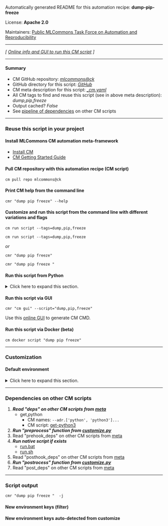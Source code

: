 Automatically generated README for this automation recipe: **dump-pip-freeze**

License: **Apache 2.0**

Maintainers: [Public MLCommons Task Force on Automation and Reproducibility](https://github.com/mlcommons/ck/blob/master/docs/taskforce.md)

---
*[ [Online info and GUI to run this CM script](https://access.cknowledge.org/playground/?action=scripts&name=dump-pip-freeze,33eb0a8006664cae) ]*

---
#### Summary

* CM GitHub repository: *[mlcommons@ck](https://github.com/mlcommons/ck/tree/dev/cm-mlops)*
* GitHub directory for this script: *[GitHub](https://github.com/mlcommons/ck/tree/dev/cm-mlops/script/dump-pip-freeze)*
* CM meta description for this script: *[_cm.yaml](_cm.yaml)*
* All CM tags to find and reuse this script (see in above meta description): *dump,pip,freeze*
* Output cached? *False*
* See [pipeline of dependencies](#dependencies-on-other-cm-scripts) on other CM scripts


---
### Reuse this script in your project

#### Install MLCommons CM automation meta-framework

* [Install CM](https://access.cknowledge.org/playground/?action=install)
* [CM Getting Started Guide](https://github.com/mlcommons/ck/blob/master/docs/getting-started.md)

#### Pull CM repository with this automation recipe (CM script)

```cm pull repo mlcommons@ck```

#### Print CM help from the command line

````cmr "dump pip freeze" --help````

#### Customize and run this script from the command line with different variations and flags

`cm run script --tags=dump,pip,freeze`

`cm run script --tags=dump,pip,freeze `

*or*

`cmr "dump pip freeze"`

`cmr "dump pip freeze " `


#### Run this script from Python

<details>
<summary>Click here to expand this section.</summary>

```python

import cmind

r = cmind.access({'action':'run'
                  'automation':'script',
                  'tags':'dump,pip,freeze'
                  'out':'con',
                  ...
                  (other input keys for this script)
                  ...
                 })

if r['return']>0:
    print (r['error'])

```

</details>


#### Run this script via GUI

```cmr "cm gui" --script="dump,pip,freeze"```

Use this [online GUI](https://cKnowledge.org/cm-gui/?tags=dump,pip,freeze) to generate CM CMD.

#### Run this script via Docker (beta)

`cm docker script "dump pip freeze" `

___
### Customization

#### Default environment

<details>
<summary>Click here to expand this section.</summary>

These keys can be updated via `--env.KEY=VALUE` or `env` dictionary in `@input.json` or using script flags.


</details>

___
### Dependencies on other CM scripts


  1. ***Read "deps" on other CM scripts from [meta](https://github.com/mlcommons/ck/tree/dev/cm-mlops/script/dump-pip-freeze/_cm.yaml)***
     * get,python
       * CM names: `--adr.['python', 'python3']...`
       - CM script: [get-python3](https://github.com/mlcommons/ck/tree/master/cm-mlops/script/get-python3)
  1. ***Run "preprocess" function from [customize.py](https://github.com/mlcommons/ck/tree/dev/cm-mlops/script/dump-pip-freeze/customize.py)***
  1. Read "prehook_deps" on other CM scripts from [meta](https://github.com/mlcommons/ck/tree/dev/cm-mlops/script/dump-pip-freeze/_cm.yaml)
  1. ***Run native script if exists***
     * [run.bat](https://github.com/mlcommons/ck/tree/dev/cm-mlops/script/dump-pip-freeze/run.bat)
     * [run.sh](https://github.com/mlcommons/ck/tree/dev/cm-mlops/script/dump-pip-freeze/run.sh)
  1. Read "posthook_deps" on other CM scripts from [meta](https://github.com/mlcommons/ck/tree/dev/cm-mlops/script/dump-pip-freeze/_cm.yaml)
  1. ***Run "postrocess" function from [customize.py](https://github.com/mlcommons/ck/tree/dev/cm-mlops/script/dump-pip-freeze/customize.py)***
  1. Read "post_deps" on other CM scripts from [meta](https://github.com/mlcommons/ck/tree/dev/cm-mlops/script/dump-pip-freeze/_cm.yaml)

___
### Script output
`cmr "dump pip freeze "  -j`
#### New environment keys (filter)

#### New environment keys auto-detected from customize

